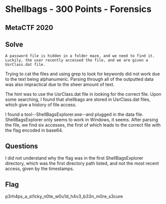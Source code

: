 # Shellbags - 300 Points - Forensics

## MetaCTF 2020

## Solve

```
A password file is hidden in a folder maze, and we need to find it. 
Luckily, the user recently accessed the file, and we are given a UsrClass.dat file.
```
Trying to cat the files and using grep to look for keywords did not work due to the text being alphanumeric. Parsing through all of the outputted data was also impractical due to the sheer amount of text.

The hint was to use the UsrClass.dat file in looking for the correct file. Upon some searching, I found that shellbags are stored in UsrClass.dat files, which give a history of file access.

I found a tool--ShellBagsExplorer.exe--and plugged in the data file. ShellBagsExplorer only seems to work in Windows, it seems. After parsing the file, we find six accesses, the first of which leads to the correct file with the flag encoded in base64.

## Questions

I did not understand why the flag was in the first ShellBagsExplorer directory, which was the first directory path listed, and not the most recent access, given by the timestamps.

## Flag 

p3rh4ps_a_st1cky_n0te_w0u1d_h4v3_b33n_m0re_s3cure